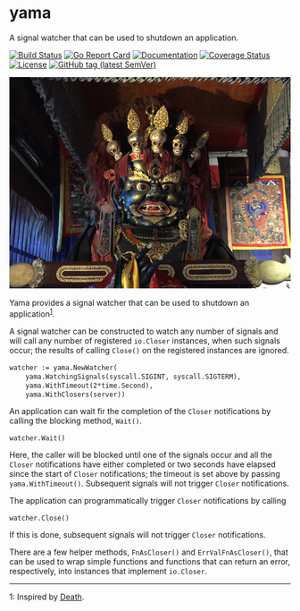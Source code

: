 # yama
A signal watcher that can be used to shutdown an application.

[![Build Status](https://travis-ci.org/livetribe/yama.svg?branch=master)](https://travis-ci.org/livetribe/yama) 
[![Go Report Card](https://goreportcard.com/badge/github.com/livetribe/yama)](https://goreportcard.com/report/github.com/livetribe/yama) 
[![Documentation](https://godoc.org/github.com/livetribe/yama?status.svg)](http://godoc.org/github.com/livetribe/yama) 
[![Coverage Status](https://coveralls.io/repos/github/livetribe/yama/badge.svg)](https://coveralls.io/github/livetribe/yama)
[![License](https://img.shields.io/badge/License-Apache%202.0-blue.svg)](https://opensource.org/licenses/Apache-2.0)
[![GitHub tag (latest SemVer)](https://img.shields.io/github/tag/livetribe/yama.svg?style=social)](https://github.com/livetribe/yama/tags)

![Image of Yama](https://github.com/livetribe/yama/raw/master/img/yama.jpg)

Yama provides a signal watcher that can be used to shutdown an application<sup>[1](#inspiration)</sup>.

A signal watcher can be constructed to watch any number of signals and will
call any number of registered `io.Closer` instances, when such signals occur; the
results of calling `Close()` on the registered instances are ignored.

	watcher := yama.NewWatcher(
		yama.WatchingSignals(syscall.SIGINT, syscall.SIGTERM),
		yama.WithTimeout(2*time.Second),
		yama.WithClosers(server))

An application can wait fir the completion of the `Closer` notifications by
calling the blocking method, `Wait()`.

    watcher.Wait()

Here, the caller will be blocked until one of the signals occur and all the
`Closer` notifications have either completed or two seconds have elapsed since
the start of `Closer` notifications; the timeout is set above by passing
`yama.WithTimeout()`.  Subsequent signals will not trigger `Closer` notifications.

The application can programmatically trigger `Closer` notifications by calling

    watcher.Close()

If this is done, subsequent signals will not trigger `Closer` notifications.

There are a few helper methods, `FnAsCloser()` and `ErrValFnAsCloser()`, that can
be used to wrap simple functions and functions that can return an error,
respectively, into instances that implement `io.Closer`.
___
<a name="inspiration">1</a>: Inspired by [Death](https://github.com/vrecan/death).
